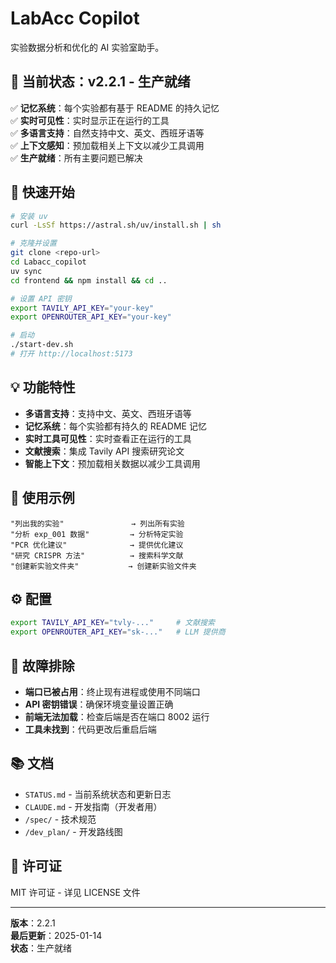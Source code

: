 # LabAcc Copilot

实验数据分析和优化的 AI 实验室助手。

## 🎯 当前状态：v2.2.1 - 生产就绪

✅ **记忆系统**：每个实验都有基于 README 的持久记忆  
✅ **实时可见性**：实时显示正在运行的工具  
✅ **多语言支持**：自然支持中文、英文、西班牙语等  
✅ **上下文感知**：预加载相关上下文以减少工具调用  
✅ **生产就绪**：所有主要问题已解决

## 🚀 快速开始

```bash
# 安装 uv
curl -LsSf https://astral.sh/uv/install.sh | sh

# 克隆并设置
git clone <repo-url>
cd Labacc_copilot
uv sync
cd frontend && npm install && cd ..

# 设置 API 密钥
export TAVILY_API_KEY="your-key"
export OPENROUTER_API_KEY="your-key"

# 启动
./start-dev.sh
# 打开 http://localhost:5173
```

## 💡 功能特性

- **多语言支持**：支持中文、英文、西班牙语等
- **记忆系统**：每个实验都有持久的 README 记忆
- **实时工具可见性**：实时查看正在运行的工具
- **文献搜索**：集成 Tavily API 搜索研究论文
- **智能上下文**：预加载相关数据以减少工具调用

## 📝 使用示例

```
"列出我的实验"               → 列出所有实验
"分析 exp_001 数据"         → 分析特定实验
"PCR 优化建议"              → 提供优化建议
"研究 CRISPR 方法"          → 搜索科学文献
"创建新实验文件夹"           → 创建新实验文件夹
```

## ⚙️ 配置

```bash
export TAVILY_API_KEY="tvly-..."     # 文献搜索
export OPENROUTER_API_KEY="sk-..."   # LLM 提供商
```

## 🔧 故障排除

- **端口已被占用**：终止现有进程或使用不同端口
- **API 密钥错误**：确保环境变量设置正确
- **前端无法加载**：检查后端是否在端口 8002 运行
- **工具未找到**：代码更改后重启后端

## 📚 文档

- `STATUS.md` - 当前系统状态和更新日志
- `CLAUDE.md` - 开发指南（开发者用）
- `/spec/` - 技术规范
- `/dev_plan/` - 开发路线图

## 📄 许可证

MIT 许可证 - 详见 LICENSE 文件

---

**版本**：2.2.1  
**最后更新**：2025-01-14  
**状态**：生产就绪